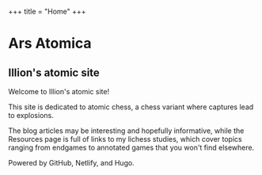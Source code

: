+++
title = "Home"
+++

# Ars Atomica #

## Illion's atomic site ##

[//]: # (category list: blog, reference)
[//]: # (series list: New-to-nuke, Classic-FICS)
[//]: # (tag list: New-to-nuke, tactics, openings, endgames, game-analysis, general-advice, patterns, pawns, invasions, pawnitisation, beginner, rules, terminology, middlegames)

Welcome to Illion's atomic site!

This site is dedicated to atomic chess, a chess variant where captures lead to explosions.

The blog articles may be interesting and hopefully informative, while the Resources page is full of links to my lichess studies, which cover topics ranging from endgames to annotated games that you won't find elsewhere.

Powered by GitHub, Netlify, and Hugo.